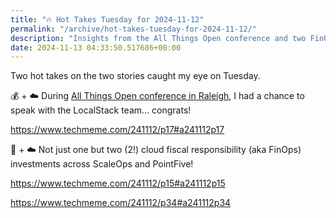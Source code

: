```yaml
---
title: "🔥 Hot Takes Tuesday for 2024-11-12"
permalink: "/archive/hot-takes-tuesday-for-2024-11-12/"
description: "Insights from the All Things Open conference and two FinOps investments!"
date: 2024-11-13 04:33:50.517686+00:00
---
```


<!-- buttondown-editor-mode: fancy --><p>Two hot takes on the two stories caught my eye on Tuesday.</p><p>💰 + ☁️ During <a target="_blank" rel="noopener noreferrer nofollow" href="https://2024.allthingsopen.org/">All Things Open conference in Raleigh</a>, I had a chance to speak with the LocalStack team… congrats!</p><p><a target="_blank" rel="noopener noreferrer nofollow" href="https://www.techmeme.com/241112/p17#a241112p17">https://www.techmeme.com/241112/p17#a241112p17</a></p><p>💸 + ☁️ Not just one but two (2!) cloud fiscal responsibility (aka FinOps) investments across ScaleOps and PointFive!</p><p><a target="_blank" rel="noopener noreferrer nofollow" href="https://www.techmeme.com/241112/p15#a241112p15">https://www.techmeme.com/241112/p15#a241112p15</a></p><p><a target="_blank" rel="noopener noreferrer nofollow" href="https://www.techmeme.com/241112/p34#a241112p34">https://www.techmeme.com/241112/p34#a241112p34</a></p>
